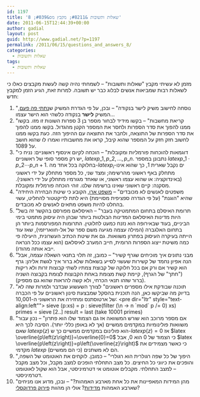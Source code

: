 ```yaml
---
id: 1197
title: 'שאלות ותשובות &#8211; מקבץ מס&#039; 8'
date: 2011-06-15T12:44:39+00:00
author: gadial
layout: post
guid: http://www.gadial.net/?p=1197
permalink: /2011/06/15/questions_and_answers_8/
categories:
  - שאלות ותשובות
tags:
  - שאלות ותשובות
---
```

מזמן לא עשיתי מקבץ "שאלות ותשובות" &#8211; לשמחתי נהיה קשה לעשות מקבצים כאלו כי לשאלות רבות שמביאות אנשים לבלוג כבר יש תשובה. למרות זאת, הגיע הזמן למקבץ חדש:

  1. "נוסחה לחישוב משיק לישר בנקודה" &#8211; ובכן, על פי הגדרת המשיק ש[נתתי פה פעם](http://www.gadial.net/?p=856), המשיק **לישר** בנקודה כלשהי הוא הישר עצמו&#8230;
  2. "קריאת מחשבות" &#8211; בקשו מידיד לבחור מספר בן 3 ספרות השונות זו מזו. בקשו ממנו להפוך את סדר הספרות ולחסר את המספר הקטן מהגדול. בקשו ממנו להפוך את סדר הספרות של התוצאה, ולחבר את התוצאה עם ההיפוך הזה. כעת בקשו ממנו לחשוב חזק חזק על המספר שהוא קיבל, קראו את מחשבותיו ואמרו לו שהוא חושב על 1089.
  3. "דוגמאות להוכחות פורמליות ומקובלות" &#8211; הוכחה לקיום אינסוף ראשוניים: נניח כי יש רק מספר סופי של ראשוניים, $latex p\_{1},p\_{2},\dots,p\_{n}$. נתבונן במספר $latex p\_{1}\cdot p\_{2}\cdots p\_{n}+1$. בחלוקה בכל אחד מה-$latex p_{i}$-ים נקבל שארית 1, כך שהוא אינו מתחלק באף ראשוני מהרשימה; ומצד שני, כל מספר מתחלק על ידי ראשוני (באינדוקציה: או שהוא עצמו ראשוני, או שאחד מגורמיו מתחלק על ידי ראשוני). מסקנה: קיים ראשוני שאינו ברשימה שלנו. זוהי הוכחה פורמלית ומקובלת.
  4. "משפטים לאנשים לא מכובדים" &#8211; [משפט ארו](http://www.gadial.net/?p=173), הקובע כי שיטת הבחירה היחידה שהיא "הוגנת" (על פי הגדרה ספציפית מסויימת) היא לתת לדיקטטור להחליט, עשוי בהחלט להיות משפט מתאים לאנשים לא מכובדים.
  5. "תרומת האיסלם בתחום המתמטיקה בעבר" &#8211; האיסלאם מפורסם בהקשר זה בשל היות מדינות האיסלאם המדינות הבולטות ביותר שבהן היה עיסוק מתמטי בימי הביניים, בעוד שבאירופה הוא נזנח כמעט לחלוטין. התרומות המפורסמות ביותר הן בתחום האלגברה (המילה עצמה מגיעה משם ספר של אל-חוואריזמי), שאז עוד הייתה בעיקרה העיסוק בפתרון משוואות. גם את שיטת הכתיב העשרונית, היעילה פי כמה משיטת ייצוג הספרות הרומית, חייב המערב לאיסלאם (הוא עצמו ככל הנראה ייבא אותה מהודו).
  6. "מבני נתונים איך מוכיחים שגרף קשיר" &#8211; כמובן, זה תלוי בתנאי השאלה עצמה, אבל הנה אפיון נחמד של קשירות שעשוי לסייע בשאלות שלא ברור איך לגשת אליהן: גרף הוא קשיר אם ורק אם בכל חלוקה של קבוצת צמתיו לשתי קבוצות זרות ולא ריקות ("חתך" של הגרף), קיימת קשת מצומת באחת הקבוצות לצומת בקבוצה השניה (ברור שזהו תנאי הכרחי, ולא קשה להראות שהוא גם מספיק).
  7. "תוכנה שבודקת אילו מספרים ראשונים" לצורך השעשוע שבדבר ולמרות שזה לא בדיוק מה שביקשו כאן, הנה תוכנית בהסקל שמבצעת סינון ראשוניים על פי הכברה של ארטוסתנס ומחזירה את הראשוני ה-10,001: <pre dir="ltr" style="text-align:left""> sieve (p:xs) = p : sieve(filter (\n -> n \`mod\` p /= 0) xs) primes = sieve [2..] result = last (take 10001 primes) </pre> 
  8. "אם מספר מרוכב הוא שורש המשוואה אז גם הצמוד שלו הוא פתרון" &#8211; נכון עבור משוואות פולינומיות במקדמים ממשיים (אך לא באופן כללי יותר). הסיבה לכך היא שאם $latex p\left(z\right)$ הוא פולינום במקדמים ממשיים כך ש-$latex p\left(z\right)=0$ אז $latex \overline{p\left(z\right)}=\overline{0}=0$ כי הצמוד של 0 הוא 0, אבל $latex \overline{p\left(z\right)}=p\left(\overline{z}\right)$ כי כאשר מצמידים את מקדמי $latex p$ הם לא משתנים (כי הם ממשיים).
  9. "היפוך של כל שפה רגולרית הוא רגולרי" &#8211; כמובן. לוקחים את האוטומט של השפה, והופכים את כיווני כל החיצים. כל מצב התחלתי הופכים למצב מקבל, וכל מצב מקבל &#8211; למצב התחלתי. מקבלים אוטומט אי דטרמיניסטי, אבל הוא שקול לאוטומט דטרמיניסטי.
 10. "מהן המידות המאפיינות את כל אחת מארבע האמהות?" &#8211; ובכן, מדוע אנו מניחים שארבע האמהות [מדידות](http://www.gadial.net/?p=386)? אולי הן מהוות [פירוק פרדוקסלי](http://www.gadial.net/?p=1008)?
